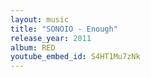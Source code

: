 ```yaml
---
layout: music
title: "SONOIO - Enough"
release_year: 2011
album: RED
youtube_embed_id: S4HT1Mu7zNk
---
```

